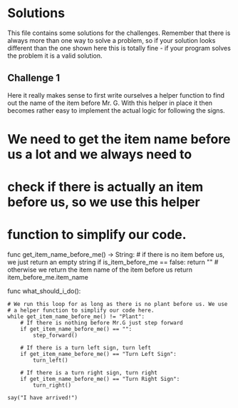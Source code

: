 # Solutions

This file contains some solutions for the challenges. Remember that there
is always more than one way to solve a problem, so if your solution looks
different than the one shown here this is totally fine - if your program solves
the problem it is a valid solution.

## Challenge 1

Here it really makes sense to first write ourselves a helper function to find out
the name of the item before Mr. G. With this helper in place it then becomes rather 
easy to implement the actual logic for following the signs.

# We need to get the item name before us a lot and we always need to
# check if there is actually an item before us, so we use this helper
# function to simplify our code.
func get_item_name_before_me() -> String:
	# if there is no item before us, we just return an empty string
	if is_item_before_me == false:
		return ""
	# otherwise we return the item name of the item before us
	return item_before_me.item_name
	
func what_should_i_do():
	
	# We run this loop for as long as there is no plant before us. We use
	# a helper function to simplify our code here.
	while get_item_name_before_me() != "Plant":
		# If there is nothing before Mr.G just step forward
		if get_item_name_before_me() == "":
			step_forward()
			
		# If there is a turn left sign, turn left
		if get_item_name_before_me() == "Turn Left Sign":
			turn_left()
		
		# If there is a turn right sign, turn right
		if get_item_name_before_me() == "Turn Right Sign":
			turn_right()
	
	say("I have arrived!")


